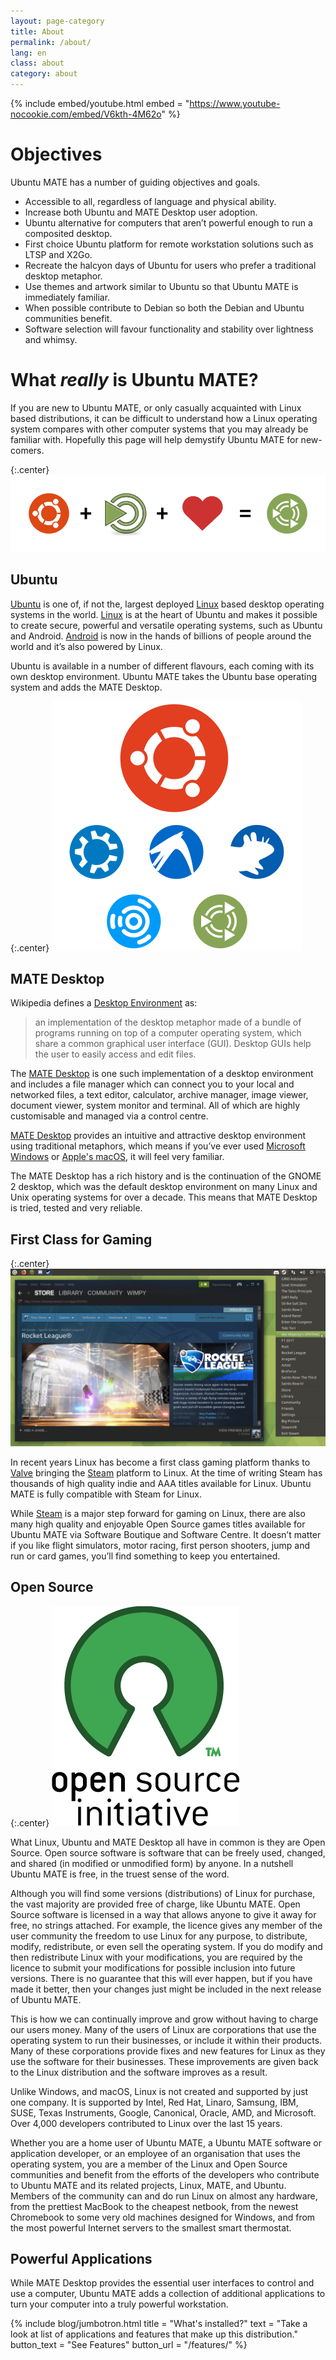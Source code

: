 ```yaml
---
layout: page-category
title: About
permalink: /about/
lang: en
class: about
category: about
---
```


{% include embed/youtube.html
    embed = "https://www.youtube-nocookie.com/embed/V6kth-4M62o"
%}


# Objectives

Ubuntu MATE has a number of guiding objectives and goals.

* Accessible to all, regardless of language and physical ability.
* Increase both Ubuntu and MATE Desktop user adoption.
* Ubuntu alternative for computers that aren’t powerful enough to run a composited desktop.
* First choice Ubuntu platform for remote workstation solutions such as LTSP and X2Go.
* Recreate the halcyon days of Ubuntu for users who prefer a traditional desktop metaphor.
* Use themes and artwork similar to Ubuntu so that Ubuntu MATE is immediately familiar.
* When possible contribute to Debian so both the Debian and Ubuntu communities benefit.
* Software selection will favour functionality and stability over lightness and whimsy.


# What _really_ is Ubuntu MATE?

If you are new to Ubuntu MATE, or only casually acquainted with Linux based
distributions, it can be difficult to understand how a Linux operating system
compares with other computer systems that you may already be familiar with.
Hopefully this page will help demystify Ubuntu MATE for new-comers.

{:.center}
![Ubuntu + MATE = Ubuntu MATE](/images/ubuntu-mate/love.png)


## Ubuntu

[Ubuntu] is one of, if not the, largest deployed [Linux] based desktop operating
systems in the world. [Linux] is at the heart of Ubuntu and makes it possible to
create secure, powerful and versatile operating systems, such as Ubuntu and
Android. [Android] is now in the hands of billions of people around the world
and it’s also powered by Linux.

Ubuntu is available in a number of different flavours, each coming with its
own desktop environment. Ubuntu MATE takes the Ubuntu base operating system
and adds the MATE Desktop.

{:.center}
![Ubuntu flavours](/images/history/join-family.svg)


## MATE Desktop

Wikipedia defines a [Desktop Environment] as:

> an implementation of the desktop metaphor made of a bundle of programs running
on top of a computer operating system, which share a common graphical user
interface (GUI). Desktop GUIs help the user to easily access and edit files.


The [MATE Desktop] is one such implementation of a desktop environment and
includes a file manager which can connect you to your local and networked files,
a text editor, calculator, archive manager, image viewer, document viewer,
system monitor and terminal. All of which are highly customisable and managed
via a control centre.

[MATE Desktop] provides an intuitive and attractive desktop environment using
traditional metaphors, which means if you’ve ever used [Microsoft Windows] or
[Apple's macOS], it will feel very familiar.

The MATE Desktop has a rich history and is the continuation of the GNOME 2
desktop, which was the default desktop environment on many Linux and Unix
operating systems for over a decade. This means that MATE Desktop is tried,
tested and very reliable.


## First Class for Gaming

{:.center}
![Steam screenshot](/images/homepage/05_netbook.png)

In recent years Linux has become a first class gaming platform thanks to [Valve]
bringing the [Steam] platform to Linux. At the time of writing Steam has thousands
of high quality indie and AAA titles available for Linux. Ubuntu MATE is fully
compatible with Steam for Linux.

While [Steam] is a major step forward for gaming on Linux, there are also many
high quality and enjoyable Open Source games titles available for Ubuntu MATE
via Software Boutique and Software Centre. It doesn’t matter if you like flight
simulators, motor racing, first person shooters, jump and run or card games,
you’ll find something to keep you entertained.


## Open Source

{:.center}
![Open Source Initiative](/images/brands/OSI-logo.png)

What Linux, Ubuntu and MATE Desktop all have in common is they are Open Source.
Open source software is software that can be freely used, changed, and shared
(in modified or unmodified form) by anyone. In a nutshell Ubuntu MATE is free,
in the truest sense of the word.

Although you will find some versions (distributions) of Linux for purchase, the
vast majority are provided free of charge, like Ubuntu MATE. Open Source
software is licensed in a way that allows anyone to give it away for free, no
strings attached. For example, the licence gives any member of the user
community the freedom to use Linux for any purpose, to distribute, modify,
redistribute, or even sell the operating system. If you do modify and then
redistribute Linux with your modifications, you are required by the licence
to submit your modifications for possible inclusion into future versions.
There is no guarantee that this will ever happen, but if you have made it
better, then your changes just might be included in the next release of Ubuntu MATE.

This is how we can continually improve and grow without having to charge our
users money. Many of the users of Linux are corporations that use the operating
system to run their businesses, or include it within their products. Many of
these corporations provide fixes and new features for Linux as they use the
software for their businesses. These improvements are given back to the Linux
 distribution and the software improves as a result.

Unlike Windows, and macOS, Linux is not created and supported by just one company.
It is supported by Intel, Red Hat, Linaro, Samsung, IBM, SUSE, Texas Instruments,
Google, Canonical, Oracle, AMD, and Microsoft. Over 4,000 developers contributed
to Linux over the last 15 years.

Whether you are a home user of Ubuntu MATE, a Ubuntu MATE software or application
developer, or an employee of an organisation that uses the operating system, you
are a member of the Linux and Open Source communities and benefit from the efforts
of the developers who contribute to Ubuntu MATE and its related projects, Linux,
MATE, and Ubuntu. Members of the community can and do run Linux on almost any
hardware, from the prettiest MacBook to the cheapest netbook, from the newest
Chromebook to some very old machines designed for Windows, and from the most
powerful Internet servers to the smallest smart thermostat.


## Powerful Applications

While MATE Desktop provides the essential user interfaces to control and use a
computer, Ubuntu MATE adds a collection of additional applications to turn your
computer into a truly powerful workstation.

{% include blog/jumbotron.html
    title = "What's installed?"
    text = "Take a look at list of applications and features that make up this distribution."
    button_text = "See Features"
    button_url = "/features/"
%}


[Ubuntu]: https://www.ubuntu.com/
[Linux]: https://en.wikipedia.org/wiki/Linux
[Android]: https://www.android.com/
[Desktop Environment]: https://en.wikipedia.org/wiki/Desktop_environment
[MATE Desktop]: https://mate-desktop.org
[Microsoft Windows]: https://www.microsoft.com/windows
[Apple's macOS]: https://apple.com/mac
[Valve]: http://www.valvesoftware.com/
[Steam]: https://store.steampowered.com/
